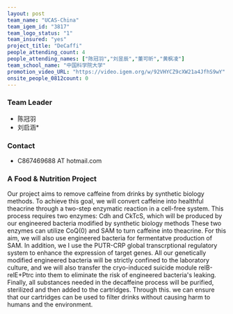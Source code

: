 ```yaml
---
layout: post
team_name: "UCAS-China"
team_igem_id: "3817"
team_logo_status: "1"
team_insured: "yes"
project_title: "DeCaffi"
people_attending_count: 4
people_attending_names: ["陈冠羽","刘昱辰","董可昕","黄枫凌"]
team_school_name: "中国科学院大学"
promotion_video_URL: "https://video.igem.org/w/92VHYCZ9cXW21a4JfhS9wY"
onsite_people_0812count: 0
---
```



### Team Leader
* 陈冠羽
* 刘启涵*

### Contact
* C867469688 AT hotmail.com

### A Food &amp; Nutrition Project

Our project aims to remove caffeine from drinks by synthetic biology methods. To achieve this goal, we will convert caffeine into healthful theacrine through a two-step enzymatic reaction in a cell-free system. This process requires two enzymes: Cdh and CkTcS, which will be produced by our engineered bacteria modified by synthetic biology methods These two enzymes can utilize CoQ(0) and SAM to turn caffeine into theacrine. For this aim, we will also use engineered bacteria for fermentatve production of SAM. In addition, we I use the PUTR-CRP global transcrptional regulatory system to enhance the expression of target genes. All our genetically modified engineered bacteria will be strictly confined to the laboratory culture, and we will also transfer the cryo-induced suicide module relB-relE+Ptrc into them to eliminate the risk of engineered bacteria's leaking. Finally, all substances needed in the decaffeine process will be purified, sterilized and then added to the cartridges. Through this. we can ensure that our cartridges can be used to filter drinks without causing harm to humans and the environment.
